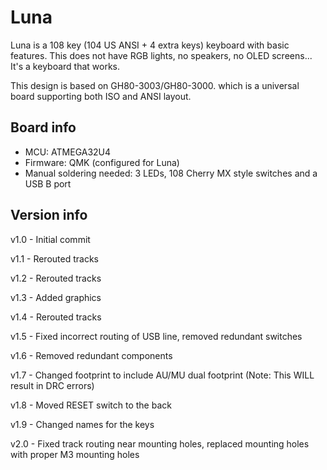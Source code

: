 # Luna
Luna is a 108 key (104 US ANSI + 4 extra keys) keyboard with basic features. This does not have RGB lights, no speakers, no OLED screens... It's a keyboard that works.

This design is based on GH80-3003/GH80-3000. which is a universal board supporting both ISO and ANSI layout.

## Board info
- MCU: ATMEGA32U4
- Firmware: QMK (configured for Luna)
- Manual soldering needed: 3 LEDs, 108 Cherry MX style switches and a USB B port

## Version info

v1.0 - Initial commit

v1.1 - Rerouted tracks

v1.2 - Rerouted tracks

v1.3 - Added graphics

v1.4 - Rerouted tracks

v1.5 - Fixed incorrect routing of USB line, removed redundant switches

v1.6 - Removed redundant components

v1.7 - Changed footprint to include AU/MU dual footprint (Note: This WILL result in DRC errors)

v1.8 - Moved RESET switch to the back

v1.9 - Changed names for the keys

v2.0 - Fixed track routing near mounting holes, replaced mounting holes with proper M3 mounting holes
